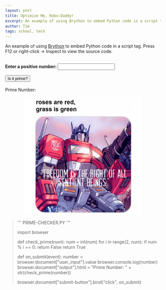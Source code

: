 ```yaml
---
layout: post
title: Optimize Me, Robo-Daddy!
excerpt: An example of using Brython to embed Python code in a script tag. Press F12 or right-click -> Inspect to view the source code.
author: Tim
tags: school, tech
---
```


<script type="text/javascript" src="https://cdn.jsdelivr.net/npm/brython@3.10.5/brython.min.js">
</script>
<script type="text/javascript" src="https://cdn.jsdelivr.net/npm/brython@3.10.5/brython_stdlib.js">
</script>
<script type="text/python" src="/brython/prime_checker.py"></script>

<body onload="brython()">
	<p>An example of using <a href="https://brython.info/">Brython</a> to embed Python code in a script tag. Press F12 or right-click -> Inspect to view the source code.</p>
	<br>
	<b>Enter a positive number:</b>
	<input type="number" id="user_input" min="1">
	<br><br>
	<button type="button" id="submit-button">Is it prime?</button>
	<br><br>
	<div id="output">Prime Number: </div>
	<br>
	<center><img src='/images/optimus.jpg' alt='Optimus Prime' width='75%'></center>
	<blockquote>
'''
PRIME-CHECKER.PY
'''

import browser

def check_prime(num):
    num = int(num)
    for i in range(2, num):
		if num % i == 0:
			return False
    return True

def on_submit(event):
    number = browser.document["user_input"].value
    browser.console.log(number)
    browser.document["output"].html = "Prime Number: " + str(check_prime(number))

browser.document["submit-button"].bind("click", on_submit)
	</blockquote>